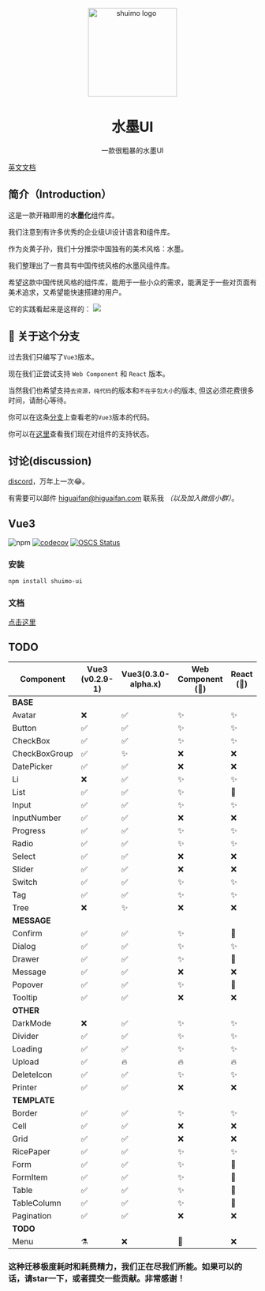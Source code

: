 <p align="center">
  <a href="https://shuimo.design" target="_blank" rel="noopener noreferrer">
    <img width="180" src="https://raw.githubusercontent.com/janghood/shuimo-ui/main/assets/icons/logo.svg" 
        alt="shuimo logo">
  </a>
</p>
<h1 align="center">水墨UI</h1>
<p align="center">一款很粗暴的水墨UI</p>

[英文文档](https://github.com/janghood/shuimo-ui)

## 简介（Introduction）

这是一款开箱即用的**水墨化**组件库。

我们注意到有许多优秀的企业级UI设计语言和组件库。

作为炎黄子孙，我们十分推崇中国独有的美术风格：水墨。

我们整理出了一套具有中国传统风格的水墨风组件库。

希望这款中国传统风格的组件库，能用于一些小众的需求，能满足于一些对页面有美术追求，又希望能快速搭建的用户。

它的实践看起来是这样的：
<img src="https://github.com/janghood/shuimo-ui/blob/main/assets/img/example.png?raw=true">

## 🚧 关于这个分支

过去我们只编写了`Vue3`版本。

现在我们正尝试支持 `Web Component` 和 `React` 版本。

当然我们也希望支持`去资源，纯代码`的版本和`不在乎包大小`的版本,
但这必须花费很多时间，请耐心等待。

你可以在这条[分支](https://github.com/janghood/shuimo-ui/tree/vue)上查看老的`Vue3`版本的代码。

你可以在[这里](https://github.com/janghood/shuimo-ui/blob/main/assets/README/README.zh.md#TODO)查看我们现在对组件的支持状态。

## 讨论(discussion)

[discord](https://discord.gg/xy3BenWvYj)，万年上一次😂。

有需要可以邮件 <a href="mailto:higuaifan@higuaifan.com">higuaifan@higuaifan.com</a> 联系我 _（以及加入微信小群）_。


## Vue3

![npm](https://img.shields.io/npm/v/shuimo-ui?color=%23c50315&style=flat-square)
[![codecov](https://codecov.io/gh/janghood/shuimo-ui/branch/master/graph/badge.svg?token=JYTSFCTMZD)](https://codecov.io/gh/janghood/shuimo-ui)
[![OSCS Status](https://www.oscs1024.com/platform/badge/janghood/shuimo-ui.svg?size=small)](https://www.oscs1024.com/project/janghood/shuimo-ui?ref=badge_small)

### 安装

```bash
npm install shuimo-ui
```

### 文档

[点击这里](https://shuimo.design)

## TODO


| Component     | Vue3 (v0.2.9-1) | Vue3(0.3.0-alpha.x) | Web Component (🚧) | React (🚧) |
|---------------|-----------------|---------------------|--------------------|------------|
| **BASE**      |                 |                     |                    |            |
| Avatar        | ❌               | ✅                   | ✨                  | ✨          |
| Button        | ✅               | ✅                   | ✨                  | ✨          |
| CheckBox      | ✅               | ✅                   | ✨                  | ✨          |
| CheckBoxGroup | ✅               | ✨                   | ❌                  | ❌          |
| DatePicker    | ✅               | ✅                   | ❌                  | ❌          |
| Li            | ❌               | ✅                   | ✨                  | ✨          |
| List          | ✅               | ✅                   | ✨                  | 🚧         |
| Input         | ✅               | ✅                   | ✨                  | ✨          |
| InputNumber   | ✅               | ✅                   | ❌                  | ❌          |
| Progress      | ✅               | ✅                   | ✨                  | ✨          |
| Radio         | ✅               | ✅                   | ✨                  | ✨          |
| Select        | ✅               | ✅                   | ❌                  | ❌          |
| Slider        | ✅               | ✅                   | ❌                  | ❌          |
| Switch        | ✅               | ✅                   | ✨                  | ✨          |
| Tag           | ✅               | ✅                   | ✨                  | ✨          |
| Tree          | ❌               | ✨                   | ❌                  | ❌          |
| **MESSAGE**   |                 |                     |                    |            |
| Confirm       | ✅               | ✅                   | ✨                  | 🚧         |
| Dialog        | ✅               | ✅                   | ✨                  | ✨          |
| Drawer        | ✅               | ✅                   | ✨                  | 🚧         |
| Message       | ✅               | ✅                   | ❌                  | ❌          |
| Popover       | ✅               | ✅                   | ✨                  | 🚧         |
| Tooltip       | ✅               | ✅                   | ❌                  | ❌          |
| **OTHER**     |                 |                     |                    |            |
| DarkMode      | ❌               | ✅                   | ✨                  | ✨          |
| Divider       | ✅               | ✅                   | ✨                  | ✨          |
| Loading       | ✅               | ✅                   | ✨                  | ✨          |
| Upload        | ✅               | 🔥                  | 🔥                 | 🔥         |
| DeleteIcon    | ✅               | ✅                   | ✨                  | ✨          |
| Printer       | ✅               | ✅                   | ❌                  | ❌          |
| **TEMPLATE**  |                 |                     |                    |            |
| Border        | ✅               | ✅                   | ✨                  | ✨          |
| Cell          | ✅               | ✅                   | ❌                  | ❌          |
| Grid          | ✅               | ✅                   | ❌                  | ❌          |
| RicePaper     | ✅               | ✅                   | ✨                  | ✨          |
| Form          | ✅               | ✅                   | ✨                  | 🚧         |
| FormItem      | ✅               | ✅                   | ✨                  | 🚧         |
| Table         | ✅               | ✅                   | ✨                  | 🚧         |
| TableColumn   | ✅               | ✅                   | ✨                  | 🚧         |
| Pagination    | ✅               | ✅                   | ❌                  | ❌          |
| **TODO**      |                 |                     |                    |            |
| Menu          | ⚗️              | ❌                   | 🚧️                | ❌          |

### 这种迁移极度耗时和耗费精力，我们正在尽我们所能。如果可以的话，请star一下，或者提交一些贡献。非常感谢！

